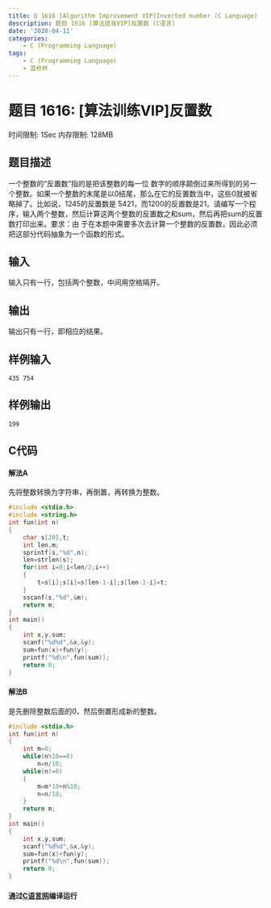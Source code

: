```yaml
---
title: Q 1616 [Algorithm Improvement VIP]Inverted number (C Language)
description: 题目 1616 [算法提高VIP]反置数 (C语言)
date: '2020-04-11'
categories:
    - C (Programming Language)
tags:
    - C (Programming Language)
    - 蓝桥杯
---
```


# 题目 1616: \[算法训练VIP\]反置数
时间限制: 1Sec 内存限制: 128MB
## 题目描述
一个整数的“反置数”指的是把该整数的每一位  数字的顺序颠倒过来所得到的另一个整数。如果一个整数的末尾是以0结尾，那么在它的反置数当中，这些0就被省略掉了。比如说，1245的反置数是  5421，而1200的反置数是21。请编写一个程序，输入两个整数，然后计算这两个整数的反置数之和sum，然后再把sum的反置数打印出来。要求：由  于在本题中需要多次去计算一个整数的反置数，因此必须把这部分代码抽象为一个函数的形式。
## 输入
输入只有一行，包括两个整数，中间用空格隔开。
## 输出
输出只有一行，即相应的结果。
## 样例输入
```
435 754
```
## 样例输出
```
199 
```
## C代码
#### 解法A
先将整数转换为字符串，再倒置，再转换为整数。
```c
#include <stdio.h> 
#include <string.h>
int fun(int n)
{
    char s[20],t;
    int len,m;
    sprintf(s,"%d",n);
    len=strlen(s);
    for(int i=0;i<len/2;i++)
    {
        t=s[i];s[i]=s[len-1-i];s[len-1-i]=t;   
    }
    sscanf(s,"%d",&m);
    return m; 
}
int main()
{
    int x,y,sum;
    scanf("%d%d",&x,&y);
    sum=fun(x)+fun(y);
    printf("%d\n",fun(sum));
    return 0;
}
```
#### 解法B
是先删除整数后面的0，然后倒置形成新的整数。
```c
#include <stdio.h> 
int fun(int n)
{  
    int m=0;
    while(n%10==0)
        n=n/10;
    while(n!=0)
    {
        m=m*10+n%10;
        n=n/10;
    } 
    return m; 
}
int main()
{
    int x,y,sum;
    scanf("%d%d",&x,&y);
    sum=fun(x)+fun(y);
    printf("%d\n",fun(sum));
    return 0;
}
```
#### 通过[C语言网](https://www.dotcpp.com/)编译运行